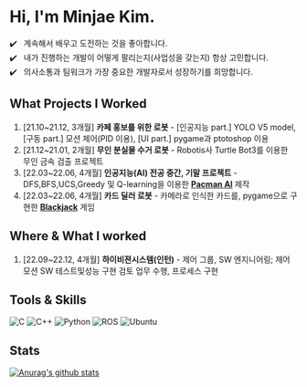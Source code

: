 # Hi, I'm Minjae Kim.
✔️ &nbsp; 계속해서 배우고 도전하는 것을 좋아합니다.<br>
✔️ &nbsp; 내가 진행하는 개발이 어떻게 팔리는지(사업성을 갖는지) 항상 고민합니다.<br>
✔️ &nbsp; 의사소통과 팀워크가 가장 중요한 개발자로서 성장하기를 희망합니다.<br>

## What Projects I Worked
1. [21.10~21.12, 3개월] **카페 홍보를 위한 로봇** - [인공지능 part.] YOLO V5 model, [구동 part.] 모션 제어(PID 이용), [UI part.] pygame과 ptotoshop 이용
2. [21.12~21.01, 2개월] **무인 분실물 수거 로봇** - Robotis사 Turtle Bot3를 이용한 무인 금속 검출 프로젝트
3. [22.03~22.06, 4개월] **인공지능(AI) 전공 중간, 기말 프로젝트** - DFS,BFS,UCS,Greedy 및 Q-learning을 이용한 **[Pacman AI](https://github.com/GGamangCoder/AI-pacman-ai-)** 제작
4. [22.03~22.06, 4개월] **카드 딜러 로봇** - 카메라로 인식한 카드를, pygame으로 구현한 **[Blackjack](https://github.com/GGamangCoder/Toy-Project/tree/main/Blackjack)** 게임 

## Where & What I worked
1. [22.09~22.12, 4개월] **하이비젼시스템(인턴)** - 제어 그룹, SW 엔지니어링; 제어 모션 SW 테스트및성능 구현 검토 업무 수행, 프로세스 구현

## Tools & Skills
![C](https://img.shields.io/badge/c-%2300599C.svg?style=for-the-badge&logo=c&logoColor=white)
![C++](https://img.shields.io/badge/c++-%2300599C.svg?style=for-the-badge&logo=c%2B%2B&logoColor=white)
![Python](https://img.shields.io/badge/python-3670A0?style=for-the-badge&logo=python&logoColor=ffdd54)
![ROS](https://img.shields.io/badge/ros-%230A0FF9.svg?style=for-the-badge&logo=ros&logoColor=white)
![Ubuntu](https://img.shields.io/badge/Ubuntu-E95420?style=for-the-badge&logo=ubuntu&logoColor=white)

## Stats
[![Anurag's github stats](https://github-readme-stats.vercel.app/api?username=GGamangCoder)](https://github.com/anuraghazra/github-readme-stats)



<!--
**GGamangCoder/GGamangCoder** is a ✨ _special_ ✨ repository because its `README.md` (this file) appears on your GitHub profile.


![Anurag's GitHub stats](https://github-readme-stats.vercel.app/api?username=GGamangCoder&show_icons=true&theme=radical)
![Anurag's GitHub stats](https://github-readme-stats.vercel.app/api?username=GGamangCoder&theme=buefy&show_icons=true)


Here are some ideas to get you started:

### Hi there 👋

## Github Stats

## Boj Stats
[![Solved.ac
프로필](http://mazassumnida.wtf/api/v2/generate_badge?boj=zxskmj)](https://solved.ac/zxskmj)

- 🔭 I’m currently working on ...
- 🌱 I’m currently learning ...
- 👯 I’m looking to collaborate on ...
- 🤔 I’m looking for help with ...
- 💬 Ask me about ...
- 📫 How to reach me: ...
- 😄 Pronouns: ...
- ⚡ Fun fact: ...
-->
